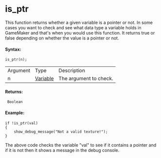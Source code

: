 # is_ptr

This function returns whether a given variable is a pointer or not. In
some cases you want to check and see what data type a variable holds in
GameMaker and that's when you would use this function. It returns true
or false depending on whether the value is a pointer or not.

#### Syntax:

``` gml
is_ptr(n);
```

|          |                                                                                   |                        |
|----------|-----------------------------------------------------------------------------------|------------------------|
| Argument | Type                                                                              | Description            |
| n        |  [Variable](../../../../GameMaker_Language/GML_Overview/Data_Types#variable)  | The argument to check. |

#### Returns:

``` gml
 Boolean
```

#### **Example:**

``` gml
if !is_ptr(val)
{
    show_debug_message("Not a valid texture!");
}
```

The above code checks the variable "val" to see if it contains a pointer
and if it is not then it shows a message in the debug console.
